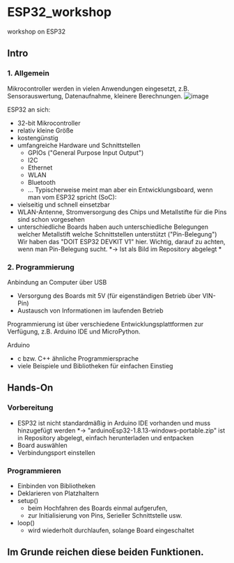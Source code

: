 # ESP32_workshop
workshop on ESP32

## Intro

### 1. Allgemein
Mikrocontroller werden in vielen Anwendungen eingesetzt, z.B. Sensorauswertung, Datenaufnahme, kleinere Berechnungen.
![image](https://user-images.githubusercontent.com/93577664/141120361-d2c95500-f700-4633-bcfd-1d05c07414c2.png)

ESP32 an sich:
- 32-bit Mikrocontroller
- relativ kleine Größe
- kostengünstig
- umfangreiche Hardware und Schnittstellen 
  - GPIOs ("General Purpose Input Output")
  - I2C
  - Ethernet
  - WLAN
  - Bluetooth
  - ...
Typischerweise meint man aber ein Entwicklungsboard, wenn man vom ESP32 spricht (SoC):
- vielseitig und schnell einsetzbar
- WLAN-Antenne, Stromversorgung des Chips und Metallstifte für die Pins sind schon vorgesehen
- unterschiedliche Boards haben auch unterschiedliche Belegungen welcher Metallstift welche Schnittstellen unterstützt ("Pin-Belegung")
Wir haben das "DOIT ESP32 DEVKIT V1" hier. Wichtig, darauf zu achten, wenn man Pin-Belegung sucht. 
*-> Ist als Bild im Repository abgelegt *

### 2. Programmierung
Anbindung an Computer über USB
- Versorgung des Boards mit 5V (für eigenständigen Betrieb über VIN-Pin)
- Austausch von Informationen im laufenden Betrieb 

Programmierung ist über verschiedene Entwicklungsplattformen zur Verfügung, z.B. Arduino IDE und MicroPython.

Arduino
- c bzw. C++ ähnliche Programmiersprache
- viele Beispiele und Bibliotheken für einfachen Einstieg

## Hands-On
### Vorbereitung
- ESP32 ist nicht standardmäßig in Arduino IDE vorhanden und muss hinzugefügt werden
*-> "arduinoEsp32-1.8.13-windows-portable.zip" ist in Repository abgelegt, einfach herunterladen und entpacken
- Board auswählen
- Verbindungsport einstellen

### Programmieren
- Einbinden von Bibliotheken
- Deklarieren von Platzhaltern
- setup() 
  - beim Hochfahren des Boards einmal aufgerufen, 
  - zur Initialisierung von Pins, Serieller Schnittstelle usw.
- loop()
  - wird wiederholt durchlaufen, solange Board eingeschaltet

Im Grunde reichen diese beiden Funktionen.
- 
